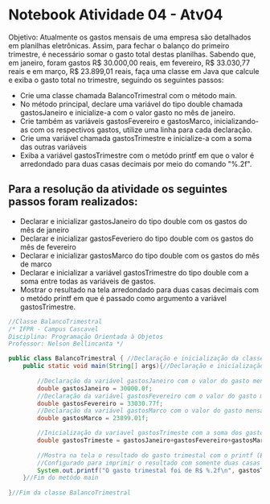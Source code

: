 # Notebook Atividade 04 - Atv04

Objetivo: Atualmente os gastos mensais de uma empresa são detalhados em planilhas eletrônicas. Assim, para fechar o balanço do
primeiro trimestre, é necessário somar o gasto total destas planilhas. Sabendo que, em janeiro, foram gastos R$ 30.000,00 reais, em fevereiro, R$ 33.030,77 reais e em março, R$ 23.899,01 reais, faça uma classe em Java que calcule e exiba o gasto total no trimestre, seguindo os seguintes passos:

* Crie uma classe chamada BalancoTrimestral com o método main.
* No método principal, declare uma variável do tipo double chamada gastosJaneiro e inicialize-a com o valor gasto no mês de janeiro.
* Crie também as variáveis gastosFevereiro e gastosMarco, inicializando-as com os respectivos gastos, utilize uma linha para cada declaração.
* Crie uma variável chamada gastosTrimestre e inicialize-a com a soma das outras variáveis
* Exiba a variável gastosTrimestre com o metódo printf em que o valor é arredondado para duas casas decimais por meio do comando "%.2f".

## Para a resolução da atividade os seguintes passos foram realizados:

* Declarar e inicializar gastosJaneiro do tipo double com os gastos do mês de janeiro
* Declarar e inicializar gastosFeveriero do tipo double com os gastos do mês de fevereiro
* Declarar e inicializar gastosMarco do tipo double com os gastos do mês de marco
* Declarar e inicializar a variável gastosTrimestre do tipo double com a soma entre todas as variáveis de gastos.
* Mostrar o resultado na tela arredondado para duas casas decimais com o metódo printf em que é passado como argumento a variável gastosTrimestre.

```java
//Classe BalancoTrimestral
/* IFPR - Campus Cascavel
Disciplina: Programação Orientada à Objetos
Professor: Nelson Bellincanta */ 

public class BalancoTrimestral { //Declaração e inicialização da classe BalancoTrimestral
    public static void main(String[] args){//Declaração e inicialização do metódo main
        
        //Declaração da variável gastosJaneiro com o valor do gasto mensal
        double gastosJaneiro = 30000.0f; 
        //Declaração da variável gastosFevereiro com o valor do gasto mensal
        double gastosFevereiro = 33030.77f;
        //Declaração da variável gastosMarco com o valor do gasto mensal
        double gastosMarco = 23899.01f; 

        //Inicialização da variavel gastosTrimeste com a soma dos gastos dos outros meses.
        double gastosTrimeste = gastosJaneiro+gastosFevereiro+gastosMarco;
        
        //Mostra na tela o resultado do gasto trimestal com o printf (Especifico para float)
        //Configurado para imprimir o resultado com somente duas casas decimais
        System.out.printf("O gasto trimestal foi de R$ %.2f\n", gastosTrimeste);
    }//Fim do metódo main
    
}//Fim da classe BalancoTrimestral
```
